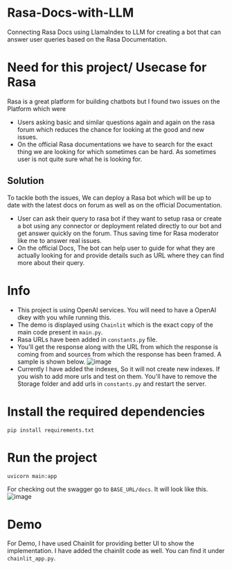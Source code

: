 # Rasa-Docs-with-LLM
Connecting Rasa Docs using LlamaIndex to LLM for creating a bot that can answer user queries based on the Rasa Documentation.

# Need for this project/ Usecase for Rasa
Rasa is a great platform for building chatbots but I found two issues on the Platform which were
- Users asking basic and similar questions again and again on the rasa forum which reduces the chance for looking at the good and new issues.
- On the official Rasa documentations we have to search for the exact thing we are looking for which sometimes can be hard. As sometimes user is not quite sure what he is looking for.
## Solution
To tackle both the issues, We can deploy a Rasa bot which will be up to date with the latest docs on forum as well as on the official Documentation. 
- User can ask their query to rasa bot if they want to setup rasa or create a bot using any connector or deployment related directly to our bot and get answer quickly on the forum. Thus saving time for Rasa moderator like me to answer real issues.
- On the official Docs, The bot can help user to guide for what they are actually looking for and provide details such as URL where they can find more about their query.

# Info
- This project is using OpenAI services. You will need to have a OpenAI dkey with you while running this.
- The demo is displayed using `Chainlit` which is the exact copy of the main code present in `main.py`.
- Rasa URLs have been added in `constants.py` file.
- You'll get the response along with the URL from which the response is coming from and sources from which the response has been framed. A sample is shown below.
  ![image](https://github.com/anoopshrma/Rasa-Docs-with-LLM/assets/26565263/202d97e8-6587-4f08-bd9a-b3e50c01aa5f)
- Currently I have added the indexes, So it will not create new indexes. If you wish to add more urls and test on them. You'll have to remove the Storage folder and add urls in `constants.py` and restart the server.

# Install the required dependencies
```
pip install requirements.txt
```

#  Run the project
```
uvicorn main:app
```
For checking out the swagger go to `BASE_URL/docs`. It will look like this.
  ![image](https://github.com/anoopshrma/Rasa-Docs-with-LLM/assets/26565263/f2285782-e928-42c4-bc90-51c90845ad8e)


# Demo
For Demo, I have used Chainlit for providing better UI to show the implementation. I have added the chainlit code as well. You can find it under `chainlit_app.py`.

